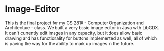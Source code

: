 # Image-Editor

This is the final project for my CS 2810 - Computer Organization and Architecture - class. We built a very basic image editor in Java with LibGDX. It can't currently edit images in any capacity, but it does allow basic drawing and has functionality for buttons implemented as well, all of which is paving the way for the ability to mark up images in the future.
